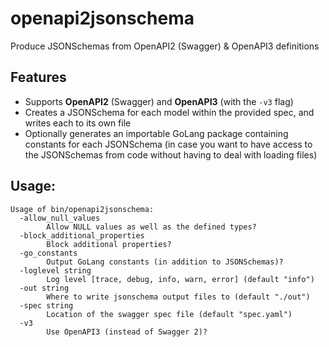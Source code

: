 # openapi2jsonschema
Produce JSONSchemas from OpenAPI2 (Swagger) & OpenAPI3 definitions

## Features
* Supports **OpenAPI2** (Swagger) and **OpenAPI3** (with the `-v3` flag)
* Creates a JSONSchema for each model within the provided spec, and writes each to its own file
* Optionally generates an importable GoLang package containing constants for each JSONSchema (in case you want to have access to the JSONSchemas from code without having to deal with loading files)

## Usage:
```
Usage of bin/openapi2jsonschema:
  -allow_null_values
    	Allow NULL values as well as the defined types?
  -block_additional_properties
    	Block additional properties?
  -go_constants
    	Output GoLang constants (in addition to JSONSchemas)?
  -loglevel string
    	Log level [trace, debug, info, warn, error] (default "info")
  -out string
    	Where to write jsonschema output files to (default "./out")
  -spec string
    	Location of the swagger spec file (default "spec.yaml")
  -v3
    	Use OpenAPI3 (instead of Swagger 2)?
```
